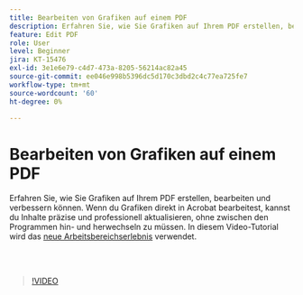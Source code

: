 ```yaml
---
title: Bearbeiten von Grafiken auf einem PDF
description: Erfahren Sie, wie Sie Grafiken auf Ihrem PDF erstellen, bearbeiten und verbessern können.
feature: Edit PDF
role: User
level: Beginner
jira: KT-15476
exl-id: 3e1e6e79-c4d7-473a-8205-56214ac82a45
source-git-commit: ee046e998b5396dc5d170c3dbd2c4c77ea725fe7
workflow-type: tm+mt
source-wordcount: '60'
ht-degree: 0%

---
```


# Bearbeiten von Grafiken auf einem PDF

Erfahren Sie, wie Sie Grafiken auf Ihrem PDF erstellen, bearbeiten und verbessern können. Wenn du Grafiken direkt in Acrobat bearbeitest, kannst du Inhalte präzise und professionell aktualisieren, ohne zwischen den Programmen hin- und herwechseln zu müssen. In diesem Video-Tutorial wird das [neue Arbeitsbereichserlebnis](new-workspace.md) verwendet.

<br> 

>[!VIDEO](https://video.tv.adobe.com/v/3431260?enablevpops&quality=12&learn=on&hidetitle=true)
